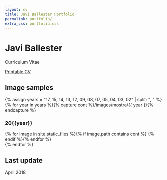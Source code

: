 ```yaml
---
layout: cv
title: Javi Ballester Portfolio
permalink: portfolio/
extra_css: portfolio.css
---
```


Javi Ballester
==============

Curriculum Vitae

<div id="webaddress"><a class="screen" href="/">Printable CV</a></div>

## Image samples

{% assign years = "17, 15, 14, 13, 12, 09, 08, 07, 05, 04, 03, 02" | split: ", " %}{% for year in years %}{% capture cont %}/images/mostra/{{ year }}{% endcapture %}
### 20{{year}}
<div id="thumbs">
{% for image in site.static_files %}{% if image.path contains cont %}
<a href="{{ site.baseurl }}{{ image.path }}" target="_blank">
<span class="w3-hover-opacity" style="background-image:url('{{ site.baseurl }}/images/thumbs/thumb_{{ image.name | remove: image.extname }}.png');">
</span>
</a>
{% endif %}{% endfor %}
</div>
{% endfor %}

## Last update

April 2018


